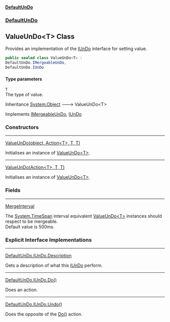 #### [DefaultUnDo](DefaultUnDo.md 'DefaultUnDo')
### [DefaultUnDo](DefaultUnDo.md#DefaultUnDo 'DefaultUnDo')
## ValueUnDo&lt;T&gt; Class
Provides an implementation of the [IUnDo](IUnDo.md 'DefaultUnDo.IUnDo') interface for setting value.  
```csharp
public sealed class ValueUnDo<T> :
DefaultUnDo.IMergeableUnDo,
DefaultUnDo.IUnDo
```
#### Type parameters
<a name='DefaultUnDo_ValueUnDo_T__T'></a>
`T`  
The type of value.
  

Inheritance [System.Object](https://docs.microsoft.com/en-us/dotnet/api/System.Object 'System.Object') &#129106; ValueUnDo&lt;T&gt;  

Implements [IMergeableUnDo](IMergeableUnDo.md 'DefaultUnDo.IMergeableUnDo'), [IUnDo](IUnDo.md 'DefaultUnDo.IUnDo')  
### Constructors

***
[ValueUnDo(object, Action&lt;T&gt;, T, T)](ValueUnDo_T__ValueUnDo(object_Action_T__T_T).md 'DefaultUnDo.ValueUnDo&lt;T&gt;.ValueUnDo(object, System.Action&lt;T&gt;, T, T)')

Initialises an instance of [ValueUnDo&lt;T&gt;](ValueUnDo_T_.md 'DefaultUnDo.ValueUnDo&lt;T&gt;').  

***
[ValueUnDo(Action&lt;T&gt;, T, T)](ValueUnDo_T__ValueUnDo(Action_T__T_T).md 'DefaultUnDo.ValueUnDo&lt;T&gt;.ValueUnDo(System.Action&lt;T&gt;, T, T)')

Initialises an instance of [ValueUnDo&lt;T&gt;](ValueUnDo_T_.md 'DefaultUnDo.ValueUnDo&lt;T&gt;').  
### Fields

***
[MergeInterval](ValueUnDo_T__MergeInterval.md 'DefaultUnDo.ValueUnDo&lt;T&gt;.MergeInterval')

The [System.TimeSpan](https://docs.microsoft.com/en-us/dotnet/api/System.TimeSpan 'System.TimeSpan') interval equivalent [ValueUnDo&lt;T&gt;](ValueUnDo_T_.md 'DefaultUnDo.ValueUnDo&lt;T&gt;') instances should respect to be mergeable.  
Default value is 500ms.  
### Explicit Interface Implementations

***
[DefaultUnDo.IUnDo.Description](ValueUnDo_T__DefaultUnDo_IUnDo_Description.md 'DefaultUnDo.ValueUnDo&lt;T&gt;.DefaultUnDo.IUnDo.Description')

Gets a description of what this [IUnDo](IUnDo.md 'DefaultUnDo.IUnDo') perform.  

***
[DefaultUnDo.IUnDo.Do()](ValueUnDo_T__DefaultUnDo_IUnDo_Do().md 'DefaultUnDo.ValueUnDo&lt;T&gt;.DefaultUnDo.IUnDo.Do()')

Does an action.  

***
[DefaultUnDo.IUnDo.Undo()](ValueUnDo_T__DefaultUnDo_IUnDo_Undo().md 'DefaultUnDo.ValueUnDo&lt;T&gt;.DefaultUnDo.IUnDo.Undo()')

Does the opposite of the [Do()](IUnDo_Do().md 'DefaultUnDo.IUnDo.Do()') action.  
